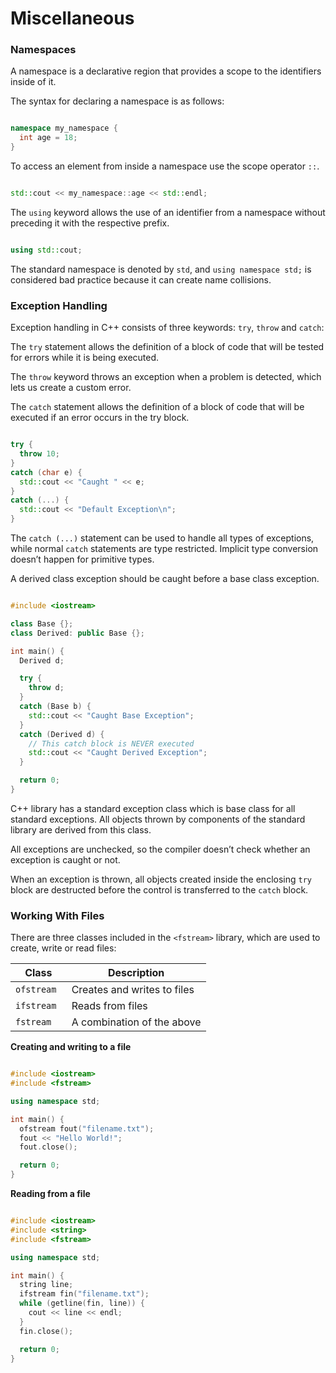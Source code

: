 # Miscellaneous

### Namespaces

A namespace is a declarative region that provides a scope to the identifiers inside of it.

The syntax for declaring a namespace is as follows:

```cpp

namespace my_namespace {
  int age = 18;
}

```

To access an element from inside a namespace use the scope operator `::`.

```cpp

std::cout << my_namespace::age << std::endl;

```

The `using` keyword allows the use of an identifier from a namespace without preceding it with the respective prefix.

```cpp

using std::cout;

```

The standard namespace is denoted by `std`, and `using namespace std;` is considered bad practice because it can create name collisions.

### Exception Handling

Exception handling in C++ consists of three keywords: `try`, `throw` and `catch`:

The `try` statement allows the definition of a block of code that will be tested for errors while it is being executed.

The `throw` keyword throws an exception when a problem is detected, which lets us create a custom error.

The `catch` statement allows the definition of a block of code that will be executed if an error occurs in the try block.

```cpp

try {
  throw 10;
}
catch (char e) {
  std::cout << "Caught " << e;
}
catch (...) {
  std::cout << "Default Exception\n";
}

```

The `catch (...)` statement can be used to handle all types of exceptions, while normal `catch` statements are type restricted. Implicit type conversion doesn’t happen for primitive types.

A derived class exception should be caught before a base class exception.

```cpp

#include <iostream>

class Base {};
class Derived: public Base {};

int main() {
  Derived d;

  try {
    throw d;
  }
  catch (Base b) {
    std::cout << "Caught Base Exception";
  }
  catch (Derived d) {
    // This catch block is NEVER executed
    std::cout << "Caught Derived Exception";
  }

  return 0;
}

```

C++ library has a standard exception class which is base class for all standard exceptions. All objects thrown by components of the standard library are derived from this class.

All exceptions are unchecked, so the compiler doesn’t check whether an exception is caught or not.

When an exception is thrown, all objects created inside the enclosing `try` block are destructed before the control is transferred to the `catch` block.

### Working With Files

There are three classes included in the `<fstream>` library, which are used to create, write or read files:

| Class       | Description                 |
| ----------- | --------------------------- |
| `ofstream`  | Creates and writes to files |
| `ifstream ` | Reads from files            |
| `fstream`   | A combination of the above  |

**Creating and writing to a file**

```cpp

#include <iostream>
#include <fstream>

using namespace std;

int main() {
  ofstream fout("filename.txt");
  fout << "Hello World!";
  fout.close();

  return 0;
}

```

**Reading from a file**

```cpp

#include <iostream>
#include <string>
#include <fstream>

using namespace std;

int main() {
  string line;
  ifstream fin("filename.txt");
  while (getline(fin, line)) {
    cout << line << endl;
  }
  fin.close();

  return 0;
}

```
